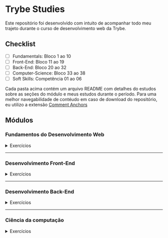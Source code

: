 # Trybe Studies

Este repositório foi desenvolvido com intuito de acompanhar todo meu trajeto durante o curso de desenvolvimento web da Trybe.
## Checklist

- [ ] Fundamentals: Bloco 1 ao 10 
- [ ] Front-End: Bloco 11 ao 19
- [ ] Back-End: Bloco 20 ao 32
- [ ] Computer-Science: Bloco 33 ao 38
- [ ] Soft Skills: Competência 01 ao 06

Cada pasta acima contém um arquivo README com detalhes do estudos sobre as seções do módulo e meus estudos durante o período.
Para uma melhor navegabilidade de contéudo em caso de download do repositório, eu utilizo a extensão [Comment Anchors](https://marketplace.visualstudio.com/items?itemName=ExodiusStudios.comment-anchors)

## Módulos

### Fundamentos do Desenvolvimento Web

<details>
    <summary>Exercícios</summary>


#### Dia 1


#### Dia 2

</details>

* * *

### Desenvolvimento Front-End

<details>
    <summary>Exercícios</summary>


#### Dia 1


#### Dia 2

</details>

* * *

### Desenvolvimento Back-End

<details>
    <summary>Exercícios</summary>


#### Bloco 1


#### Bloco 2

</details>

* * *

### Ciência da computação

<details>
    <summary>Exercícios</summary>


#### Dia 1


#### Dia 2

</details>